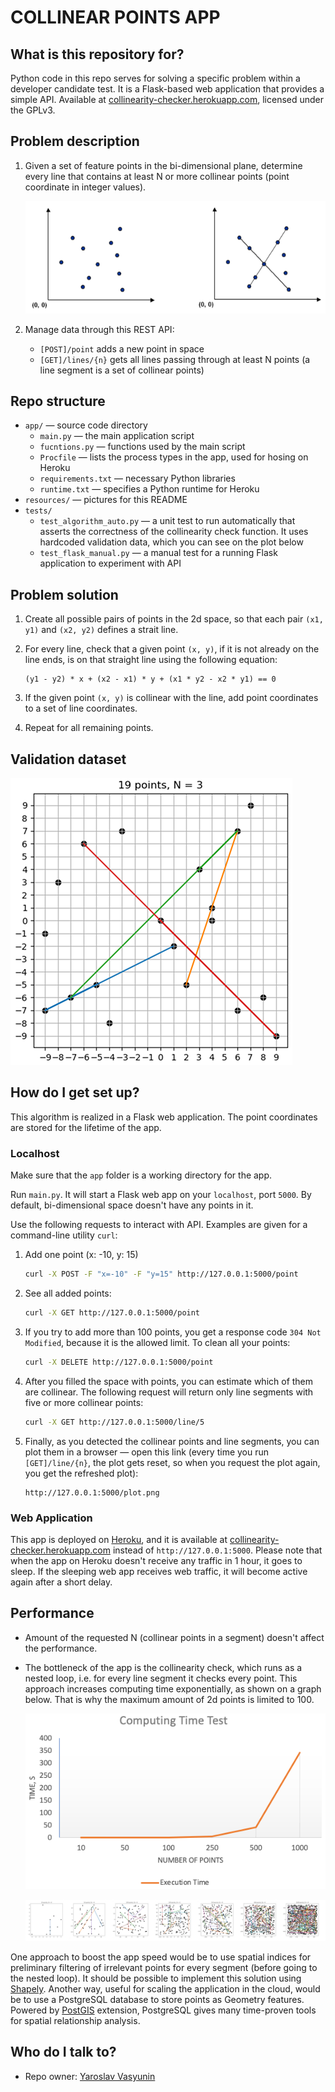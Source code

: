 # COLLINEAR POINTS APP

## What is this repository for?
Python code in this repo serves for solving a specific problem within a developer candidate test. It is a Flask-based web application that provides a simple API. Available at [collinearity-checker.herokuapp.com](https://collinearity-checker.herokuapp.com/), licensed under the GPLv3. 

## Problem description

1. Given a set of feature points in the bi-dimensional plane, determine every line that contains at least N or more collinear points (point coordinate in integer values).

   ![Testing plot](resources/test_plot.png)

2. Manage data through this REST API:

   - `[POST]/point` adds a new point in space
   - `[GET]/lines/{n}` gets all lines passing through at least N points (a line segment is a set of collinear points)

## Repo structure ##

- `app/` — source code directory
  - `main.py` — the main application script
  - `fucntions.py` — functions used by the main script
  - `Procfile` — lists the process types in the app, used for hosing on Heroku
  - `requirements.txt` — necessary Python libraries
  - `runtime.txt` — specifies a Python runtime for Heroku
- `resources/` — pictures for this README
- `tests/`
  - `test_algorithm_auto.py` — a unit test to run automatically that asserts the correctness of the collinearity check function. It uses hardcoded validation data, which you can see on the plot below
  - `test_flask_manual.py` — a manual test for a running Flask application to experiment with API

## Problem solution

1. Create all possible pairs of points in the 2d space, so that each pair `(x1, y1)` and `(x2, y2)` defines a strait line. 

2. For every line, check that a given point `(x, y)`, if it is not already on the line ends, is on that straight line using the following equation:
    ```
    (y1 - y2) * x + (x2 - x1) * y + (x1 * y2 - x2 * y1) == 0
    ```
3. If the given point `(x, y)` is collinear with the line, add point coordinates to a set of line coordinates.

4. Repeat for all remaining points.

## Validation dataset

![Validation plot](resources/validation_plot.png)

## How do I get set up?

This algorithm is realized in a Flask web application. The point coordinates are stored for the lifetime of the app.

### Localhost

Make sure that the `app` folder is a working directory for the app.

Run `main.py`. It will start a Flask web app on your `localhost`, port `5000`. By default, bi-dimensional space doesn't have any points in it.

Use the following requests to interact with API. Examples are given for a command-line utility `curl`:

1. Add one point (x: -10, y: 15)
   ```bash
   curl -X POST -F "x=-10" -F "y=15" http://127.0.0.1:5000/point
   ```

2. See all added points:
   ```bash
   curl -X GET http://127.0.0.1:5000/point
   ```

3. If you try to add more than 100 points, you get a response code `304 Not Modified`, because it is the allowed limit. To clean all your points:
   ```bash
   curl -X DELETE http://127.0.0.1:5000/point
   ```

4. After you filled the space with points, you can estimate which of them are collinear. The following request will return only line segments with five or more collinear points:
   ```bash
   curl -X GET http://127.0.0.1:5000/line/5
   ```

5. Finally, as you detected the collinear points and line segments, you can plot them in a browser — open this link (every time you run `[GET]/line/{n}`, the plot gets reset, so when you request the plot again, you get the refreshed plot):
   ```
   http://127.0.0.1:5000/plot.png
   ```

### Web Application

This app is deployed on [Heroku](https://www.heroku.com), and it is available at [collinearity-checker.herokuapp.com](https://collinearity-checker.herokuapp.com/) instead of `http://127.0.0.1:5000`. Please note that when the app on Heroku doesn't receive any traffic in 1 hour, it goes to sleep. If the sleeping web app receives web traffic, it will become active again after a short delay.
 
## Performance

* Amount of the requested N (collinear points in a segment) doesn't affect the performance.
* The bottleneck of the app is the collinearity check, which runs as a nested loop, i.e. for every line segment it checks every point. This approach increases computing time exponentially, as shown on a graph below. That is why the maximum amount of 2d points is limited to 100.

    ![Diagrams](resources/execution_test1.png)

    ![Diagrams](resources/execution_test2.png)

One approach to boost the app speed would be to use spatial indices for preliminary filtering of irrelevant points for every segment (before going to the nested loop). It should be possible to implement this solution using [Shapely](https://pypi.org/project/Shapely/). Another way, useful for scaling the application in the cloud, would be to use a PostgreSQL database to store points as Geometry features. Powered by [PostGIS](http://postgis.net) extension, PostgreSQL gives many time-proven tools for spatial relationship analysis.

## Who do I talk to?

* Repo owner: [Yaroslav Vasyunin](https://www.linkedin.com/in/vasyunin/)
